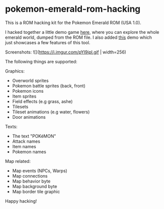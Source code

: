 # pokemon-emerald-rom-hacking

This is a ROM hacking kit for the Pokemon Emerald ROM (USA 1.0).

I hacked together a little demo game [here](https://maierfelix.github.io/pokemon-emerald-rom-hacking/static/game/), where you can explore the whole emerald world, dumped from the ROM file.
I also added [this](https://maierfelix.github.io/pokemon-emerald-rom-hacking/static/demo1/) demo which just showcases a few features of this tool.

Screenshots:
![](https://i.imgur.com/pYI9ipl.gif | width=256)

The following things are supported:

Graphics:
   - Overworld sprites
   - Pokemon battle sprites (back, front)
   - Pokemon icons
   - Item sprites
   - Field effects (e.g grass, ashe)
   - Tilesets
   - Tileset animations (e.g water, flowers)
   - Door animations

Texts:
 - The text "POKéMON"
 - Attack names
 - Item names
 - Pokemon names

Map related:
 - Map events (NPCs, Warps)
 - Map connections 
 - Map behavior byte
 - Map background byte
 - Map border tile graphic
 
 Happy hacking!
